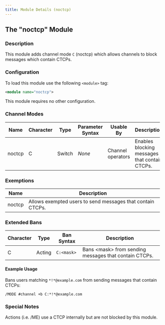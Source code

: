 ```yaml
---
title: Module Details (noctcp)
---
```


## The "noctcp" Module

### Description

This module adds channel mode `C` (noctcp) which allows channels to block messages which contain CTCPs.

### Configuration

To load this module use the following `<module>` tag:

```xml
<module name="noctcp">
```

This module requires no other configuration.

### Channel Modes

Name   | Character | Type   | Parameter Syntax | Usable By         | Description
------ | --------- | ------ | ---------------- | ----------------- | -----------
noctcp | C         | Switch | *None*           | Channel operators | Enables blocking messages that contain CTCPs.

### Exemptions

Name   | Description
------ | -----------
noctcp | Allows exempted users to send messages that contain CTCPs.

### Extended Bans

Character | Type   | Ban Syntax | Description
--------- | ------ | ---------- | -----------
C         | Acting | `C:<mask>` | Bans &lt;mask&gt; from sending messages that contain CTCPs.

#### Example Usage

Bans users matching `*!*@example.com` from sending messages that contain CTCPs:

```plaintext
/MODE #channel +b C:*!*@example.com
```

### Special Notes

Actions (i.e. /ME) use a CTCP internally but are not blocked by this module.
